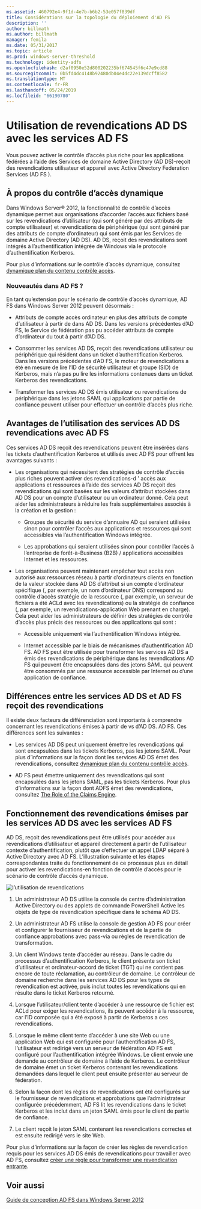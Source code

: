 ```yaml
---
ms.assetid: 460792e4-9f1d-4e7b-b6b2-53e057f839df
title: Considérations sur la topologie du déploiement d'AD FS
description: ''
author: billmath
ms.author: billmath
manager: femila
ms.date: 05/31/2017
ms.topic: article
ms.prod: windows-server-threshold
ms.technology: identity-adfs
ms.openlocfilehash: d2af0950e52d800202235bf674545f6c47e9cd88
ms.sourcegitcommit: 0b5fd4dc4148b92480db04e4dc22e139dcff8582
ms.translationtype: MT
ms.contentlocale: fr-FR
ms.lasthandoff: 05/24/2019
ms.locfileid: "66190780"
---
```

# <a name="using-ad-ds-claims-with-ad-fs"></a>Utilisation de revendications AD DS avec les services AD FS
  
  
Vous pouvez activer le contrôle d’accès plus riche pour les applications fédérées à l’aide des Services de domaine Active Directory \(AD DS\)\-reçoit des revendications utilisateur et appareil avec Active Directory Federation Services \(AD FS \).  
  
## <a name="about-dynamic-access-control"></a>À propos du contrôle d’accès dynamique  
Dans Windows Server® 2012, la fonctionnalité de contrôle d’accès dynamique permet aux organisations d’accorder l’accès aux fichiers basé sur les revendications d’utilisateur \(qui sont généré par des attributs de compte utilisateur\) et revendications de périphérique \(qui sont généré par des attributs de compte d’ordinateur\) qui sont émis par les Services de domaine Active Directory \(AD DS\). AD DS, reçoit des revendications sont intégrés à l’authentification intégrée de Windows via le protocole d’authentification Kerberos.  
  
Pour plus d’informations sur le contrôle d’accès dynamique, consultez [dynamique plan du contenu contrôle accès](../../solution-guides/Dynamic-Access-Control--Scenario-Overview.md#BKMK_APP).  
  
### <a name="whats-new-in-ad-fs"></a>Nouveautés dans AD FS ?  
En tant qu’extension pour le scénario de contrôle d’accès dynamique, AD FS dans Windows Server 2012 peuvent désormais :  
  
-   Attributs de compte accès ordinateur en plus des attributs de compte d’utilisateur à partir de dans AD DS. Dans les versions précédentes d’AD FS, le Service de fédération pas pu accéder attributs de compte d’ordinateur du tout à partir d’AD DS.  
  
-   Consommer les services AD DS, reçoit des revendications utilisateur ou périphérique qui résident dans un ticket d’authentification Kerberos. Dans les versions précédentes d’AD FS, le moteur de revendications a été en mesure de lire l’ID de sécurité utilisateur et groupe \(SID\) de Kerberos, mais n’a pas pu lire les informations contenues dans un ticket Kerberos des revendications.  
  
-   Transformer les services AD DS émis utilisateur ou revendications de périphérique dans les jetons SAML qui applications par partie de confiance peuvent utiliser pour effectuer un contrôle d’accès plus riche.  
  
## <a name="benefits-of-using-ad-ds-claims-with-ad-fs"></a>Avantages de l’utilisation des services AD DS revendications avec AD FS  
Ces services AD DS reçoit des revendications peuvent être insérées dans les tickets d’authentification Kerberos et utilisés avec AD FS pour offrent les avantages suivants :  
  
-   Les organisations qui nécessitent des stratégies de contrôle d’accès plus riches peuvent activer des revendications\-d ' accès aux applications et ressources à l’aide des services AD DS reçoit des revendications qui sont basées sur les valeurs d’attribut stockées dans AD DS pour un compte d’utilisateur ou un ordinateur donné. Cela peut aider les administrateurs à réduire les frais supplémentaires associés à la création et la gestion :  
  
    -   Groupes de sécurité du service d’annuaire AD qui seraient utilisées sinon pour contrôler l’accès aux applications et ressources qui sont accessibles via l’authentification Windows intégrée.  
  
    -   Les approbations qui seraient utilisées sinon pour contrôler l’accès à l’entreprise de forêt\-à\-Business \(B2B\) \/ applications accessibles Internet et les ressources.  
  
-   Les organisations peuvent maintenant empêcher tout accès non autorisé aux ressources réseau à partir d’ordinateurs clients en fonction de la valeur stockée dans AD DS d’attribut si un compte d’ordinateur spécifique \(, par exemple, un nom d’ordinateur DNS\) correspond au contrôle d’accès stratégie de la ressource \(, par exemple, un serveur de fichiers a été ACLd avec les revendications\) ou la stratégie de confiance \(, par exemple, un revendications\-application Web prenant en charge\). Cela peut aider les administrateurs de définir des stratégies de contrôle d’accès plus précis des ressources ou des applications qui sont :  
  
    -   Accessible uniquement via l’authentification Windows intégrée.  
  
    -   Internet accessible par le biais de mécanismes d’authentification AD FS. AD FS peut être utilisée pour transformer les services AD DS a émis des revendications de périphérique dans les revendications AD FS qui peuvent être encapsulées dans des jetons SAML qui peuvent être consommés par une ressource accessible par Internet ou d’une application de confiance.  
  
## <a name="differences-between-ad-ds-and-ad-fs-issued-claims"></a>Différences entre les services AD DS et AD FS reçoit des revendications  
Il existe deux facteurs de différenciation sont importants à comprendre concernant les revendications émises à partir de vs d’AD DS. AD FS. Ces différences sont les suivantes :  
  
-   Les services AD DS peut uniquement émettre les revendications qui sont encapsulées dans les tickets Kerberos, pas les jetons SAML. Pour plus d’informations sur la façon dont les services AD DS émet des revendications, consultez [dynamique plan du contenu contrôle accès](../../solution-guides/Dynamic-Access-Control--Scenario-Overview.md#BKMK_APP).  
  
-   AD FS peut émettre uniquement des revendications qui sont encapsulées dans les jetons SAML, pas les tickets Kerberos. Pour plus d’informations sur la façon dont ADFS émet des revendications, consultez [The Role of the Claims Engine](../../ad-fs/technical-reference/The-Role-of-the-Claims-Engine.md).  
  
## <a name="how-ad-ds-issued-claims-work-with-ad-fs"></a>Fonctionnement des revendications émises par les services AD DS avec les services AD FS  
AD DS, reçoit des revendications peut être utilisés pour accéder aux revendications d’utilisateur et appareil directement à partir de l’utilisateur contexte d’authentification, plutôt que d’effectuer un appel LDAP séparé à Active Directory avec AD FS. L’illustration suivante et les étapes correspondantes traite du fonctionnement de ce processus plus en détail pour activer les revendications\-en fonction de contrôle d’accès pour le scénario de contrôle d’accès dynamique.  
  
![l’utilisation de revendications](media/UsingADDSClaimswithADFS.gif)  
  
1.  Un administrateur AD DS utilise la console de centre d’administration Active Directory ou des applets de commande PowerShell Active les objets de type de revendication spécifique dans le schéma AD DS.  
  
2.  Un administrateur AD FS utilise la console de gestion AD FS pour créer et configurer le fournisseur de revendications et de la partie de confiance approbations avec pass\-via ou règles de revendication de transformation.  
  
3.  Un client Windows tente d’accéder au réseau. Dans le cadre du processus d’authentification Kerberos, le client présente son ticket d’utilisateur et ordinateur\-accord de ticket \(TGT\) qui ne contient pas encore de toute réclamation, au contrôleur de domaine. Le contrôleur de domaine recherche dans les services AD DS pour les types de revendication est activée, puis inclut toutes les revendications qui en résulte dans le ticket Kerberos retourné.  
  
4.  Lorsque l’utilisateur\/client tente d’accéder à une ressource de fichier est ACLd pour exiger les revendications, ils peuvent accéder à la ressource, car l’ID composée qui a été exposé à partir de Kerberos a ces revendications.  
  
5.  Lorsque le même client tente d’accéder à une site Web ou une application Web qui est configurée pour l’authentification AD FS, l’utilisateur est redirigé vers un serveur de fédération AD FS est configuré pour l’authentification intégrée Windows. Le client envoie une demande au contrôleur de domaine à l’aide de Kerberos. Le contrôleur de domaine émet un ticket Kerberos contenant les revendications demandées dans lequel le client peut ensuite présenter au serveur de fédération.  
  
6.  Selon la façon dont les règles de revendications ont été configurés sur le fournisseur de revendications et approbations que l’administrateur configurée précédemment, AD FS lit les revendications dans le ticket Kerberos et les inclut dans un jeton SAML émis pour le client de partie de confiance.  
  
7.  Le client reçoit le jeton SAML contenant les revendications correctes et est ensuite redirigé vers le site Web.  
  
Pour plus d’informations sur la façon de créer les règles de revendication requis pour les services AD DS émis de revendications pour travailler avec AD FS, consultez [créer une règle pour transformer une revendication entrante](../../ad-fs/operations/Create-a-Rule-to-Transform-an-Incoming-Claim.md).  
  
## <a name="see-also"></a>Voir aussi
[Guide de conception AD FS dans Windows Server 2012](AD-FS-Design-Guide-in-Windows-Server-2012.md)
